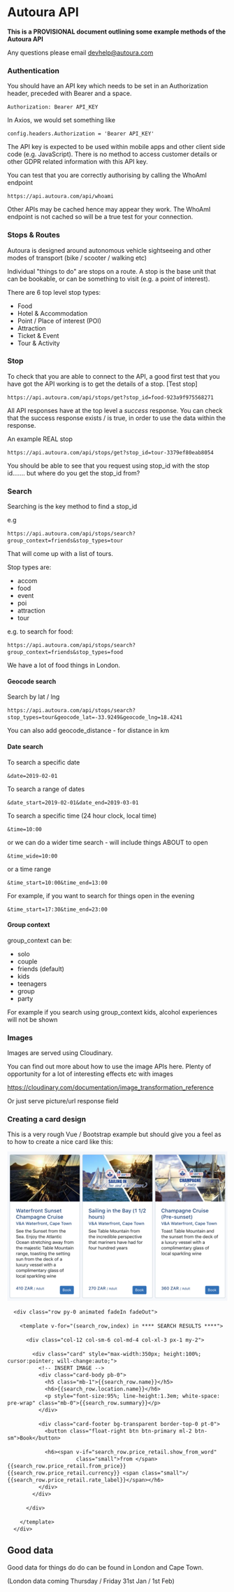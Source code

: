 # Autoura API

**This is a PROVISIONAL document outlining some example methods of the Autoura API**

Any questions please email devhelp@autoura.com

### Authentication

You should have an API key which needs to be set in an Authorization header, preceded with Bearer and a space.

    Authorization: Bearer API_KEY
    
In Axios, we would set something like

    config.headers.Authorization = 'Bearer API_KEY'
    
The API key is expected to be used within mobile apps and other client side code (e.g. JavaScript). There is no method to access customer details or other GDPR related information with this API key.  

You can test that you are correctly authorising by calling the WhoAmI endpoint

    https://api.autoura.com/api/whoami
        
Other APIs may be cached hence may appear they work. The WhoAmI endpoint is not cached so will be a true test for your connection.
        
### Stops & Routes

Autoura is designed around autonomous vehicle sightseeing and other modes of transport (bike / scooter / walking etc)

Individual "things to do" are stops on a route. A stop is the base unit that can be bookable, or can be something to visit (e.g. a point of interest). 

There are 6 top level stop types:

* Food
* Hotel & Accommodation
* Point / Place of interest (POI)
* Attraction
* Ticket & Event
* Tour & Activity
     
### Stop

To check that you are able to connect to the API, a good first test that you have got the API working is to get the details of a stop. [Test stop]

    https://api.autoura.com/api/stops/get?stop_id=food-923a9f975568271

All API responses have at the top level a _success_ response. You can check that the success response exists / is true, in order to use the data within the response.

An example REAL stop

    https://api.autoura.com/api/stops/get?stop_id=tour-3379ef80eab8054

You should be able to see that you request using stop_id with the stop id....... but where do you get the stop_id from? 

### Search

Searching is the key method to find a stop_id

e.g

    https://api.autoura.com/api/stops/search?group_context=friends&stop_types=tour

That will come up with a list of tours. 

Stop types are:

* accom
* food
* event
* poi
* attraction
* tour

e.g. to search for food: 

    https://api.autoura.com/api/stops/search?group_context=friends&stop_types=food

We have a lot of food things in London.

#### Geocode search

Search by lat / lng

    https://api.autoura.com/api/stops/search?stop_types=tour&geocode_lat=-33.9249&geocode_lng=18.4241

You can also add geocode_distance - for distance in km

#### Date search

To search a specific date

    &date=2019-02-01 

To search a range of dates

    &date_start=2019-02-01&date_end=2019-03-01 

To search a specific time (24 hour clock, local time)

    &time=10:00

or we can do a wider time search - will include things ABOUT to open

    &time_wide=10:00

or a time range

    &time_start=10:00&time_end=13:00

For example, if you want to search for things open in the evening

    &time_start=17:30&time_end=23:00

#### Group context

group_context can be:

* solo
* couple
* friends (default)
* kids
* teenagers
* group
* party

For example if you search using group_context kids, alcohol experiences will not be shown

### Images

Images are served using Cloudinary.

You can find out more about how to use the image APIs here. Plenty of opportunity for a lot of interesting effects etc with images

https://cloudinary.com/documentation/image_transformation_reference

Or just serve picture/url response field

### Creating a card design

This is a very rough Vue / Bootstrap example but should give you a feel as to how to create a nice card like this:

![](card_design.png)

      <div class="row py-0 animated fadeIn fadeOut">

        <template v-for="(search_row,index) in **** SEARCH RESULTS ****">

          <div class="col-12 col-sm-6 col-md-4 col-xl-3 px-1 my-2">

            <div class="card" style="max-width:350px; height:100%; cursor:pointer; will-change:auto;">
              <!-- INSERT IMAGE -->
              <div class="card-body pb-0">
                <h5 class="mb-1">{{search_row.name}}</h5>
                <h6>{{search_row.location.name}}</h6>
                <p style="font-size:95%; line-height:1.3em; white-space: pre-wrap" class="mb-0">{{search_row.summary}}</p>
              </div>

              <div class="card-footer bg-transparent border-top-0 pt-0">
                <button class="float-right btn btn-primary ml-2 btn-sm">Book</button>

                <h6><span v-if="search_row.price_retail.show_from_word"
                          class="small">from </span>{{search_row.price_retail.from_price}} {{search_row.price_retail.currency}} <span class="small">/ {{search_row.price_retail.rate_label}}</span></h6>
              </div>
            </div>

          </div>

        </template>
      </div>



## Good data

Good data for things do do can be found in London and Cape Town.

(London data coming Thursday / Friday 31st Jan / 1st Feb)